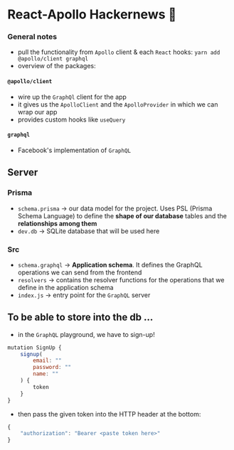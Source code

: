 # React-Apollo Hackernews 🚀

### General notes

- pull the functionality from `Apollo` client & each `React` hooks:
  `yarn add @apollo/client graphql `
- overview of the packages:

#### `@apollo/client`

- wire up the `GraphQl` client for the app
- it gives us the `ApolloClient` and the `ApolloProvider` in which we can wrap our app
- provides custom hooks like `useQuery`

#### `graphql`

- Facebook's implementation of `GraphQL`

## Server

### Prisma

- `schema.prisma` -> our data model for the project. Uses PSL (Prisma Schema Language) to define the **shape of our database** tables and the **relationships among them**
- `dev.db` -> SQLite database that will be used here

### Src

- `schema.graphql` -> **Application schema**. It defines the GraphQL operations we can send from the frontend
- `resolvers` -> contains the resolver functions for the operations that we define in the application schema
- `index.js` -> entry point for the `GraphQL` server

## To be able to store into the db ...

- in the `GraphQL` playground, we have to sign-up!

```javascript
mutation SignUp {
    signup(
        email: ""
        password: ""
        name: ""
    ) {
        token
    }
}
```

- then pass the given token into the HTTP header at the bottom:

```javascript
{
    "authorization": "Bearer <paste token here>"
}
```
